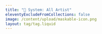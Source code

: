 ```yaml
---
title: "💜 System: All Artist"
eleventyExcludeFromCollections: false
image: /content/upload/maskable-icon.png
layout: tag/tag.liquid
---
```

